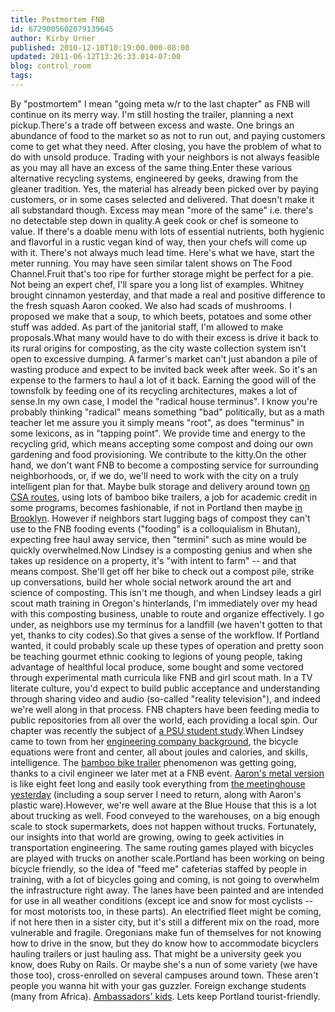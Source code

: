 ```yaml
---
title: Postmortem FNB
id: 6729005602079139645
author: Kirby Urner
published: 2010-12-10T10:19:00.000-08:00
updated: 2011-06-12T13:26:33.014-07:00
blog: control_room
tags: 
---
```


By "postmortem" I mean "going meta w/r to the last chapter" as FNB will continue on its merry way. I'm still hosting the trailer, planning a next pickup.There's a trade off between excess and waste.  One brings an abundance of food to the market so as not to run out, and paying customers come to get what they need.  After closing, you have the problem of what to do with unsold produce.  Trading with your neighbors is not always feasible as you may all have an excess of the same thing.Enter these various alternative recycling systems, engineered by geeks, drawing from the gleaner tradition.  Yes, the material has already been picked over by paying customers, or in some cases selected and delivered.  That doesn't make it all substandard though.  Excess may mean "more of the same" i.e. there's no detectable step down in quality.A geek cook or chef is someone to value.  If there's a doable menu with lots of essential nutrients, both hygienic and flavorful in a rustic vegan kind of way, then your chefs will come up with it. There's not always much lead time.  Here's what we have, start the meter running.  You may have seen similar talent shows on The Food Channel.Fruit that's too ripe for further storage might be perfect for a pie.  Not being an expert chef, I'll spare you a long list of examples.  Whitney brought cinnamon yesterday, and that made a real and positive difference to the fresh squash Aaron cooked.  We also had scads of mushrooms.  I proposed we make that a soup, to which beets, potatoes and some other stuff was added.  As part of the janitorial staff, I'm allowed to make proposals.What many would have to do with their excess is drive it back to its rural origins for composting, as the city waste collection system isn't open to excessive dumping.  A farmer's market can't just abandon a pile of wasting produce and expect to be invited back week after week.  So it's an expense to the farmers to haul a lot of it back.  Earning the good will of the townsfolk by feeding one of its recycling architectures, makes a lot of sense.In my own case, I model the "radical house terminus".  I know you're probably thinking "radical" means something "bad" politically, but as a math teacher let me assure you it simply means "root", as does "terminus" in some lexicons, as in "tapping point".  We provide time and energy to the recycling grid, which means accepting some compost and doing our own gardening and food provisioning.  We contribute to the kitty.On the other hand, we don't want FNB to become a composting service for surrounding neighborhoods, or, if we do, we'll need to work with the city on a truly intelligent plan for that. Maybe bulk storage and delivery around town [on CSA routes](http://worldgame.blogspot.com/2010/10/willamette-quarterly-2010.html), using lots of bamboo bike trailers, a job for academic credit in some programs, becomes fashionable, if not in Portland then maybe [in Brooklyn](http://challenge.bfi.org/2010Finalist_CalltoFarm).  However if neighbors start lugging bags of compost they can't use to the FNB fooding events ("fooding" is a colloquialism in Bhutan), expecting free haul away service, then "termini" such as mine would be quickly overwhelmed.Now Lindsey is a composting genius and when she takes up residence on a property, it's "with intent to farm" -- and that means compost.  She'll get off her bike to check out a compost pile, strike up conversations, build her whole social network around the art and science of composting.  This isn't me though, and when Lindsey leads a girl scout math training in Oregon's hinterlands, I'm immediately over my head with this composting business, unable to route and organize effectively.  I go under, as neighbors use my terminus for a landfill (we haven't gotten to that yet, thanks to city codes).So that gives a sense of the workflow.  If Portland wanted, it could probably scale up these types of operation and pretty soon be teaching gourmet ethnic cooking to legions of young people, taking advantage of healthful local produce, some bought and some vectored through experimental math curricula like FNB and girl scout math.  In a TV literate culture, you'd expect to build public acceptance and understanding through sharing video and audio (so-called "reality television"), and indeed we're well along in that process.  FNB chapters have been feeding media to public repositories from all over the world, each providing a local spin.  Our chapter was recently the subject of [a PSU student study](http://controlroom.blogspot.com/2010/11/made-for-tv.html).When Lindsey came to town from her [engineering company background](http://mathforum.org/kb/thread.jspa?threadID=2214399&tstart=0), the bicycle equations were front and center, all about joules and calories, and skills, intelligence.  The [bamboo bike trailer](http://www.flickr.com/photos/17157315@N00/5171272920/in/set-72157624742571845/) phenomenon was getting going, thanks to a civil engineer we later met at a FNB event. [Aaron's metal version](http://www.flickr.com/photos/17157315@N00/5249569227/in/set-72157624742571845/) is like eight feet long and easily took everything from [the meetinghouse yesterday](http://worldgame.blogspot.com/2010/12/lunch-business.html) (including a soup server I need to return, along with Aaron's plastic ware).However, we're well aware at the Blue House that this is a lot about trucking as well.  Food conveyed to the warehouses, on a big enough scale to stock supermarkets, does not happen without trucks.  Fortunately, our insights into that world are growing, owing to geek activities in transportation engineering.  The same routing games played with bicycles are played with trucks on another scale.Portland has been working on being bicycle friendly, so the idea of "feed me" cafeterias staffed by people in training, with a lot of bicycles going and coming, is not going to overwhelm the infrastructure right away. The lanes have been painted and are intended for use in all weather conditions (except ice and snow for most cyclists -- for most motorists too, in these parts).  An electrified fleet might be coming, if not here then in a sister city, but it's still a different mix on the road, more vulnerable and fragile.  Oregonians make fun of themselves for not knowing how to drive in the snow, but they do know how to accommodate bicyclers hauling trailers or just hauling ass.  That might be a university geek you know, does Ruby on Rails.  Or maybe she's a nun of some variety (we have those too), cross-enrolled on several campuses around town.  These aren't people you wanna hit with your gas guzzler. Foreign exchange students (many from Africa).  [Ambassadors' kids](http://worldgame.blogspot.com/2010/12/schools-for-diplomats.html).  Lets keep Portland tourist-friendly.[](https://blogger.googleusercontent.com/img/b/R29vZ2xl/AVvXsEhS_UOK9PgkSpUrGnJMfafi7pcUqxNjpxDEukEtRBDjri2HOxIsfKzyMAZMEtoHGl4fkGgT5UChmPjAkx3vaDH1XZrNPmcOKRCogjvwB0A_Xl3w0jBIxTpFTsaDsz6Kq0nJIMK7/s1600/Food_Not_Bombs_logo.png)
